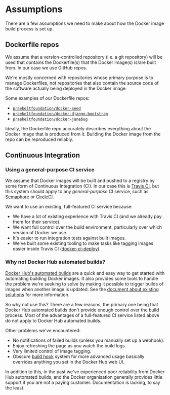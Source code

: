 # Assumptions
There are a few assumptions we need to make about how the Docker image build process is set up.

## Dockerfile repos
We assume that a version-controlled repository (i.e. a git repository) will be used that contains the Dockerfile(s) that the Docker image(s) is/are built from. In our case we use GitHub repos.

We're mostly concerned with repositories whose primary purpose is to manage Dockerfiles, not repositories that also contain the source code of the software actually being deployed in the Docker image.

Some examples of our Dockerfile repos:
* [`praekeltfoundation/docker-seed`](https://github.com/praekeltfoundation/docker-seed)
* [`praekeltfoundation/docker-django-bootstrap`](https://github.com/praekeltfoundation/docker-django-bootstrap)
* [`praekeltfoundation/docker-junebug`](https://github.com/praekeltfoundation/docker-junebug)

Ideally, the Dockerfile repo accurately describes everything about the Docker image that is produced from it. Building the Docker image from the repo can be reproduced reliably.

## Continuous Integration
### Using a general-purpose CI service
We assume that Docker images will be built and pushed to a registry by some form of Continuous Integration (CI). In our case this is [Travis CI](https://travis-ci.org), but this system should apply to any _general-purpose_ CI service, such as [Semaphore](https://semaphoreci.com) or [CircleCI](https://circleci.com).

We want to use an existing, full-featured CI service because:
* We have a lot of existing experience with Travis CI (and we already pay them for their service).
* We want full control over the build environment, particularly over which version of Docker we use.
* It's easier to run integration tests against built images.
* We've built some existing tooling to make tasks like tagging images easier inside Travis CI ([docker-ci-deploy](https://github.com/praekeltfoundation/docker-ci-deploy)).

### Why not Docker Hub automated builds?
[Docker Hub's automated builds](https://docs.docker.com/docker-hub/builds/) are a quick and easy way to get started with automating building Docker images. It also provides some tools to handle the problem we're seeking to solve by making it possible to trigger builds of images when another image is updated. See the [document about existing solutions](already-exists.md) for more information.

So why not use this? There are a few reasons, the primary one being that Docker Hub automated builds don't provide enough control over the build process. Most of the advantages of a full-featured CI service listed above do not apply to Docker Hub automated builds.

Other problems we've encountered:
* No notifications of failed builds (unless you manually set up a webhook).
* Enjoy refreshing the page as you watch the build logs.
* Very limited control of image tagging.
* Obscure [build hook](https://docs.docker.com/docker-cloud/builds/advanced/#build-hook-examples) system for more advanced usage basically overrides anything you set in the Docker Hub web UI.

In addition to this, in the past we've experienced poor reliability from Docker Hub automated builds, and the Docker organisation generally provides little support if you are not a paying customer. Documentation is lacking, to say the least.
